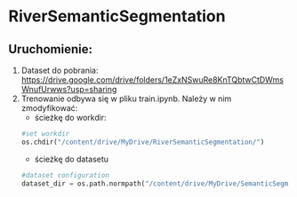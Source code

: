 # RiverSemanticSegmentation

## Uruchomienie:

1. Dataset do pobrania: https://drive.google.com/drive/folders/1eZxNSwuRe8KnTQbtwCtDWmsWnufUrwws?usp=sharing
2. Trenowanie odbywa się w pliku train.ipynb. Należy w nim zmodyfikować:
	- ścieżkę do workdir:
	```python
	#set workdir
	os.chdir("/content/drive/MyDrive/RiverSemanticSegmentation/")
	```
	- ścieżkę do datasetu
	```python
	#dataset configuration
	dataset_dir = os.path.normpath("/content/drive/MyDrive/SemanticSegmentationV2/dataset/")
	```
